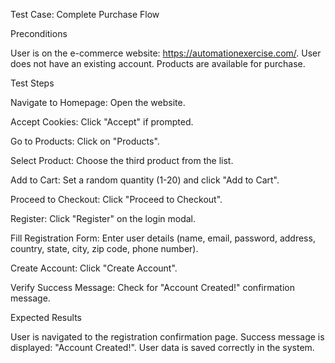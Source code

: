 Test Case: Complete Purchase Flow

Preconditions

User is on the e-commerce website: https://automationexercise.com/.
User does not have an existing account.
Products are available for purchase.

Test Steps

Navigate to Homepage: Open the website.

Accept Cookies: Click "Accept" if prompted.

Go to Products: Click on "Products".

Select Product: Choose the third product from the list.

Add to Cart: Set a random quantity (1-20) and click "Add to Cart".

Proceed to Checkout: Click "Proceed to Checkout".

Register: Click "Register" on the login modal.

Fill Registration Form: Enter user details (name, email, password, address, country, state, city, zip code, phone number).

Create Account: Click "Create Account".

Verify Success Message: Check for "Account Created!" confirmation message.

Expected Results

User is navigated to the registration confirmation page.
Success message is displayed: "Account Created!".
User data is saved correctly in the system.
